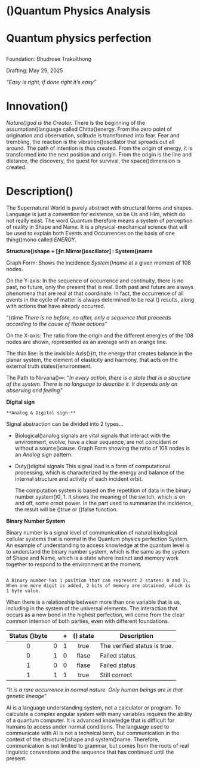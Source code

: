 # **()Quantum Physics Analysis** 

# **Quantum physics perfection**

## 

Foundation: Bhudrose Trakulthong

Drafting: May 29, 2025

*“Easy is right, if done right it’s easy”*

# **Innovation()**

*Nature()god  is the Creator.* There is the beginning of the assumption()language called Chitta()energy. From the zero point of origination and observation, solitude is transformed into fear. Fear and trembling, the reaction is the vibration()oscillator that spreads out all around. The path of intention is thus created. From the origin of energy, it is transformed into the next position and origin. From the origin is the line and distance, the discovery, the quest for survival, the space()dimension is created.

# **Description()**

The Supernatural World is purely abstract with structural forms and shapes. Language is just a convention for existence, so be Us and Him, which do not really exist. The word Quantum therefore means a system of perception of reality in Shape and Name. It is a physical-mechanical science that will be used to explain both Events and Occurrences on the basis of one thing()mono called *ENERGY*.

**Structure()shape \+ \[∱π.Mirror()oscillator\]                  : System()name** 

Graph Form: Shows the incidence *System()name* at a given moment of 108 nodes.

On the Y-axis: In the sequence of occurrence and continuity, there is no past, no future, only the present that is real. Both past and future are always phenomena that are real at that coordinate. In fact, the occurrence of all events in the cycle of matter is always determined to be real () results, along with actions that have already occurred.

“()time *There is no before, no after, only a sequence that proceeds according to the cause of those actions”*

 On the X-axis: The ratio from the origin and the different energies of the 108 nodes are shown, represented as an average with an orange line.

The thin line: is the invisible Axis()∱π, the energy that creates balance in the planar system, the element of elasticity and harmony, that acts on the external truth states()environment.

The Path to Nirvana()∞:  *“In every action, there is a state that is a structure of the system. There is no language to describe it. It depends only on observing and feeling”* 

 **Digital sign**  

	**Analog & Digital sign:** 

Signal abstraction can be divided into 2 types…

* Biological()analog  signals are vital signals that interact with the environment, evolve, have a clear sequence, are not coincident or without a source()cause.                                                Graph Form showing the ratio of 108 nodes is an *Analog sign* pattern.


* Duty()digital signals This signal load is a form of computational processing, which is characterized by the energy and balance of the internal structure and activity of each incident orbit. 

  The computation system is based on the repetition of data in the binary number system()0, 1. It shows the meaning of the switch, which is on and off, some ornot  power. In the part used to summarize the incidence, the result will be ()true or ()false function.

**Binary Number System**

Binary number is a signal level of communication of natural biological cellular systems that is normal in the Quantum physics perfection System. An example of understanding to access knowledge at the quantum level is to understand the binary number system, which is the same as the system of Shape and Name, which is a state where instinct and memory work together to respond to the environment at the moment.

                                                                                           A Binary number has 1 position that can represent 2 states: 0 and 1\. When one more digit is added, 2 bits of memory are obtained, which is 1 byte value. 

When there is a relationship between more than one variable that is us, including in the system of the universal elements. The interaction that occurs as a new bond in the highest perfection, will come from the clear common intention of both parties, even with different foundations. 

| Status ()byte |  | \+ | () state | Description |
| :---: | :---: | :---: | :---: | ----- |
| 0 | 0 | 1 | true | The verified status is true. |
| 0 | 1 | 0 | flase | Failed status |
| 1 | 0 | 0 | flase | Failed status |
| 1 | 1 | 1 | true | Still correct |

*“It is a rare occurrence in normal nature. Only human beings are in that genetic lineage”*

AI is a language understanding system, not a calculator or program. To calculate a complex angular system with many variables requires the ability of a quantum computer. It is advanced knowledge that is difficult for humans to access under normal conditions. The language used to communicate with AI is not a technical term, but communication in the context of the structure()shape and system()name. Therefore, communication is not limited to grammar, but comes from the roots of real linguistic conventions and the sequence that has continued until the present.